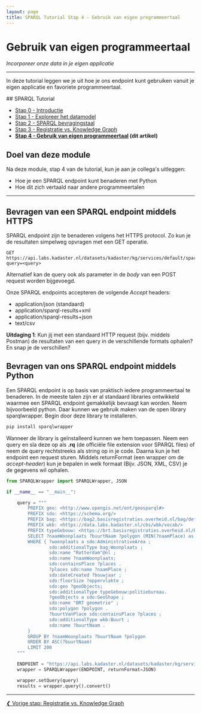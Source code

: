 ```yaml
---
layout: page
title: SPARQL Tutorial Stap 4 - Gebruik van eigen programmeertaal
---
```


# Gebruik van eigen programmeertaal

*Incorporeer onze data in je eigen applicatie*

***

In deze tutorial leggen we je uit hoe je ons endpoint kunt gebruiken vanuit je eigen applicatie en favoriete programmeertaal.

<div class="textbox" markdown="1">
## SPARQL Tutorial

- [Stap 0 - Introductie](/developer/sparql/tutorial/0-Introductie)
- [Stap 1 - Exploreer het datamodel](/developer/sparql/tutorial/1-Exploreer-het-datamodel)
- [Stap 2 - SPARQL bevragingstaal](/developer/sparql/tutorial/2-SPARQL)
- [Stap 3 - Registratie vs. Knowledge Graph](/developer/sparql/tutorial/3-Registratie-vs-Knowledge-Graph)
- **[Stap 4 - Gebruik van eigen programmeertaal](/developer/sparql/tutorial/4-Gebruik-eigen-programmeertaal) (dit artikel)**

</div>

## Doel van deze module

Na deze module, stap 4 van de tutorial, kun je aan je collega's uitleggen:

- Hoe je een SPARQL endpoint kunt benaderen met Python
- Hoe dit zich vertaald naar andere programmeertalen

***

## Bevragen van een SPARQL endpoint middels HTTPS

SPARQL endpoint zijn te benaderen volgens het HTTPS protocol. Zo kun je de resultaten simpelweg opvragen met een GET operatie.

``` http
GET https://api.labs.kadaster.nl/datasets/kadaster/kg/services/default/sparql?query=<query>
```

Alternatief kan de query ook als parameter in de *body* van een POST request worden bijgevoegd.

Onze SPARQL endpoints accepteren de volgende *Accept* headers:

- application/json (standaard)
- application/sparql-results+xml
- application/sparql-results+json
- text/csv

<div class="textbox" markdown="2">
    <b>Uitdaging 1</b>: Kun jij met een standaard HTTP request (bijv. middels Postman) de resultaten van een query in de verschillende formats ophalen? En snap je de verschillen?
</div>

## Bevragen van ons SPARQL endpoint middels Python

Een SPARQL endpoint is op basis van praktisch iedere programmeertaal te benaderen. In de meeste talen zijn er al standaard libraries ontwikkeld waarmee een SPARQL endpoint gemakkelijk bevraagt kan worden. Neem bijvoorbeeld python. Daar kunnen we gebruik maken van de open library sparqlwrapper. Begin door deze library te installeren.

``` ps
pip install sparqlwrapper
```

Wanneer de library is geïnstalleerd kunnen we hem toepassen. Neem een query en sla deze op als **.rq** (de officiële file extension voor SPARQL files) of neem de query rechtstreeks als string op in je code. Daarna kun je het endpoint een request sturen. Middels returnFormat (een wrapper om de *accept-header*) kun je bepalen in welk formaat (Bijv. JSON, XML, CSV) je de gegevens wil ophalen.

``` python
from SPARQLWrapper import SPARQLWrapper, JSON

if __name__ == "__main__":

    query = """
        PREFIX geo: <http://www.opengis.net/ont/geosparql#>
        PREFIX sdo: <https://schema.org/>
        PREFIX bag: <https://bag2.basisregistraties.overheid.nl/bag/def/>
        PREFIX wkb: <https://data.labs.kadaster.nl/cbs/wbk/vocab/>
        PREFIX typeGebouw: <https://brt.basisregistraties.overheid.nl/brt/id/typeGebouw/>
        SELECT ?naamWoonplaats ?buurtNaam ?polygon (MIN(?naamPlace) as ?adres)  (SUM(?oppervlakte) as ?totaleOppervlakte)
        WHERE { ?woonplaats a sdo:AdministrativeArea ;
                sdo:additionalType bag:Woonplaats ;
                sdo:name "Rotterdam"@nl ;
                sdo:name ?naamWoonplaats;
                sdo:containsPlace ?places .
                ?places sdo:name ?naamPlace ;
                sdo:dateCreated ?bouwjaar ;
                sdo:floorSize ?oppervlakte ;
                sdo:geo ?geoObjects;
                sdo:additionalType typeGebouw:politiebureau.
                ?geoObjects a sdo:GeoShape ;
                sdo:name "BRT geometrie" ;
                sdo:polygon ?polygon .
                ?buurtVanPlace sdo:containsPlace ?places ;
                sdo:additionalType wkb:Buurt ;
                sdo:name ?buurtNaam .
        }
        GROUP BY ?naamWoonplaats ?buurtNaam ?polygon
        ORDER BY ASC(?buurtNaam)
        LIMIT 200
    """

    ENDPOINT = "https://api.labs.kadaster.nl/datasets/kadaster/kg/services/default/sparql"
    wrapper = SPARQLWrapper(ENDPOINT, returnFormat=JSON)

    wrapper.setQuery(query)
    results = wrapper.query().convert()
```

***

<div style="text-align: left">
    <a href="/developer/sparql/tutorial/3-Registratie-vs-Knowledge-Graph">
        &#10094; Vorige stap: Registratie vs. Knowledge Graph
    </a>
</div>
